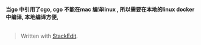 #### 当go 中引用了cgo, cgo 不能在mac 编译linux , 所以需要在本地的linux docker 中编译, 本地编译方便, 

```

```


> Written with [StackEdit](https://stackedit.io/).
<!--stackedit_data:
eyJoaXN0b3J5IjpbMTQ2NDg2MzA0Nl19
-->